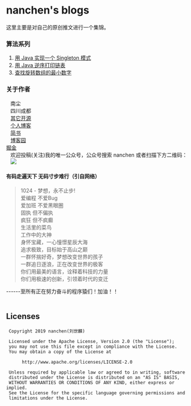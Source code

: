 # nanchen's blogs
这里主要是对自己的原创推文进行一个集锦。

### 算法系列
1. [用 Java 实现一个 Singleton 模式](https://github.com/nanchen2251/Blogs/blob/master/algorithm/%E9%9D%A2%E8%AF%95%201%EF%BC%9A%E7%94%A8%20Java%20%E5%AE%9E%E7%8E%B0%E4%B8%80%E4%B8%AA%20Singleton%20%E6%A8%A1%E5%BC%8F.md)
2. [用 Java 逆序打印链表](https://github.com/nanchen2251/Blogs/blob/master/algorithm/%E9%9D%A2%E8%AF%95%202%EF%BC%9A%E7%94%A8%20Java%20%E9%80%86%E5%BA%8F%E6%89%93%E5%8D%B0%E9%93%BE%E8%A1%A8.md)
3. [查找旋转数组的最小数字](https://github.com/nanchen2251/Blogs/blob/master/algorithm/%E9%9D%A2%E8%AF%95%203%EF%BC%9A%E6%9F%A5%E6%89%BE%E6%97%8B%E8%BD%AC%E6%95%B0%E7%BB%84%E7%9A%84%E6%9C%80%E5%B0%8F%E6%95%B0%E5%AD%97.md)

### 关于作者
    南尘<br>
    四川成都<br>
    [其它开源](https://github.com/nanchen2251/)<br>
    [个人博客](https://nanchen2251.github.io/)<br>
    [简书](http://www.jianshu.com/u/f690947ed5a6)<br>
    [博客园](http://www.cnblogs.com/liushilin/)<br>
    [掘金](https://juejin.im/user/593f78bada2f60006738d641)<br>
    欢迎投稿(关注)我的唯一公众号，公众号搜索 nanchen 或者扫描下方二维码：<br>
    ![](https://github.com/nanchen2251/Blogs/blob/master/images/nanchen12.jpg)

#### 有码走遍天下 无码寸步难行（引自网络）

> 1024 - 梦想，永不止步!  
爱编程 不爱Bug  
爱加班 不爱黑眼圈  
固执 但不偏执  
疯狂 但不疯癫  
生活里的菜鸟  
工作中的大神  
身怀宝藏，一心憧憬星辰大海  
追求极致，目标始于高山之巅  
一群怀揣好奇，梦想改变世界的孩子  
一群追日逐浪，正在改变世界的极客  
你们用最美的语言，诠释着科技的力量  
你们用极速的创新，引领着时代的变迁  

------至所有正在努力奋斗的程序猿们！加油！！  
​    
## Licenses
```
 Copyright 2019 nanchen(刘世麟)

 Licensed under the Apache License, Version 2.0 (the "License");
 you may not use this file except in compliance with the License.
 You may obtain a copy of the License at

      http://www.apache.org/licenses/LICENSE-2.0

 Unless required by applicable law or agreed to in writing, software
 distributed under the License is distributed on an "AS IS" BASIS,
 WITHOUT WARRANTIES OR CONDITIONS OF ANY KIND, either express or implied.
 See the License for the specific language governing permissions and
 limitations under the License.
```
